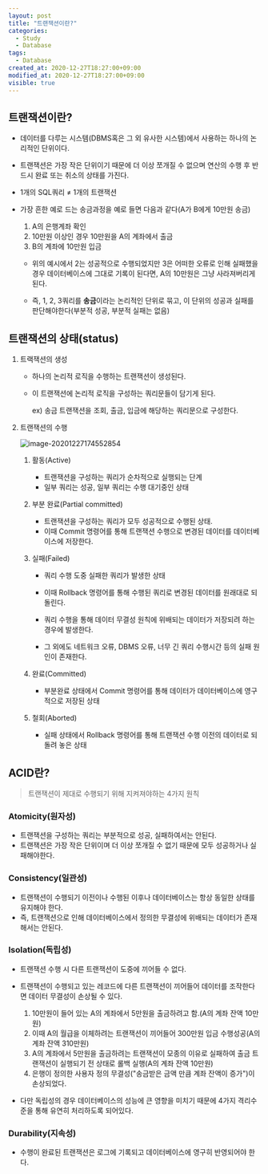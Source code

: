 ```yaml
---
layout: post
title: "트랜잭션이란?"
categories:
  - Study
  - Database
tags:
  - Database
created_at: 2020-12-27T18:27:00+09:00
modified_at: 2020-12-27T18:27:00+09:00
visible: true
---
```


## 트랜잭션이란?

* 데이터를 다루는 시스템(DBMS혹은 그 외 유사한 시스템)에서 사용하는 하나의 논리적인 단위이다.
* 트랜잭션은 가장 작은 단위이기 때문에 더 이상 쪼개질 수 없으며 연산의 수행 후 반드시 완료 또는 취소의 상태를 가진다.

* 1개의 SQL쿼리 ≠ 1개의 트랜잭션

* 가장 흔한 예로 드는 송금과정을 예로 들면 다음과 같다(A가 B에게 10만원 송금)

  1. A의 은행계좌 확인
  2. 10만원 이상인 경우 10만원을 A의 계좌에서 출금
  3. B의 계좌에 10만원 입금

  * 위의 예시에서 2는 성공적으로 수행되었지만 3은 어떠한 오류로 인해 실패했을 경우 데이터베이스에 그대로 기록이 된다면, A의 10만원은 그냥 사라져버리게 된다.

  * 즉, 1, 2, 3쿼리를 **송금**이라는 논리적인 단위로 묶고, 이 단위의 성공과 실패를 판단해야한다(부분적 성공, 부분적 실패는 없음)



## 트랜잭션의 상태(status)

1. 트랙잭션의 생성

   * 하나의 논리적 로직을 수행하는 트랜잭션이 생성된다.

   * 이 트랜잭션에 논리적 로직을 구성하는 쿼리문들이 담기게 된다.

     ex) 송금 트랜잭션을 조회, 출금, 입금에 해당하는 쿼리문으로 구성한다.

2. 트랜잭션의 수행

   ![image-20201227174552854](../../assets/img/2020-12-27-%ED%8A%B8%EB%9E%9C%EC%9E%AD%EC%85%98%EC%9D%B4%EB%9E%80/트랜잭션수행상태.png)

   1. 활동(Active)
      * 트랜잭션을 구성하는 쿼리가 순차적으로 실행되는 단계
      * 일부 쿼리는 성공, 일부 쿼리는 수행 대기중인 상태

   2. 부분 완료(Partial committed)

      * 트랜잭션을 구성하는 쿼리가 모두 성공적으로 수행된 상태.
      * 이때 Commit 명령어를 통해 트랜잭션 수행으로 변경된 데이터를 데이터베이스에 저장한다.

   3. 실패(Failed)

      * 쿼리 수행 도중 실패한 쿼리가 발생한 상태
      * 이때 Rollback 명령어를 통해 수행된 쿼리로 변경된 데이터를 원래대로 되돌린다.

      * 쿼리 수행을 통해 데이터 무결성 원칙에 위배되는 데이터가 저장되려 하는 경우에 발생한다.
      * 그 외에도 네트워크 오류, DBMS 오류, 너무 긴 쿼리 수행시간 등의 실패 원인이 존재한다.

   4. 완료(Committed)

      * 부분완료 상태에서 Commit 명령어를 통해 데이터가 데이터베이스에 영구적으로 저장된 상태

   5. 철회(Aborted)

      * 실패 상태에서 Rollback 명령어를 통해 트랜잭션 수행 이전의 데이터로 되돌려 놓은 상태



## ACID란?

> 트랜잭션이 제대로 수행되기 위해 지켜져야하는 4가지 원칙

### Atomicity(원자성)

* 트랜잭션을 구성하는 쿼리는 부분적으로 성공, 실패하여서는 안된다.
* 트랜잭션은 가장 작은 단위이며 더 이상 쪼개질 수 없기 때문에 모두 성공하거나 실패해야한다.

### Consistency(일관성)

* 트랜잭션이 수행되기 이전이나 수행된 이후나 데이터베이스는 항상 동일한 상태를 유지해야 한다.
* 즉, 트랜잭션으로 인해 데이터베이스에서 정의한 무결성에 위배되는 데이터가 존재해서는 안된다.

### Isolation(독립성)

* 트랜잭션 수행 시 다른 트랜잭션이 도중에 끼어들 수 없다.
* 트랜잭션이 수행되고 있는 레코드에 다른 트랜잭션이 끼어들어 데이터를 조작한다면 데이터 무결성이 손상될 수 있다.
  1. 10만원이 들어 있는 A의 계좌에서 5만원을 출금하려고 함.(A의 계좌 잔액 10만원)
  2. 이때 A의 월급을 이체하려는 트랜잭션이 끼어들어 300만원 입금 수행성공(A의 계좌 잔액 310만원)
  3. A의 계좌에서 5만원을 출금하려는 트랜잭션이 모종의 이유로 실패하여 출금 트랜잭션이 실행되기 전 상태로 롤백 실행(A의 계좌 잔액 10만원)
  4. 은행이 정의한 사용자 정의 무결성("송금받은 금액 만큼 계좌 잔액이 증가")이 손상되었다.

* 다만 독립성의 경우 데이터베이스의 성능에 큰 영향을 미치기 때문에 4가지 격리수준을 통해 유연히 처리하도록 되어있다.

### Durability(지속성)

* 수행이 완료된 트랜잭션은 로그에 기록되고 데이터베이스에 영구히 반영되어야 한다.